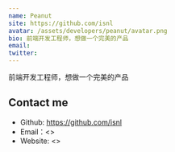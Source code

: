 ```yaml
---
name: Peanut
site: https://github.com/isnl
avatar: /assets/developers/peanut/avatar.png
bio: 前端开发工程师，想做一个完美的产品
email: 
twitter: 
---
```


前端开发工程师，想做一个完美的产品

## Contact me

- Github: <https://github.com/isnl>
- Email：<>
- Website: <>
